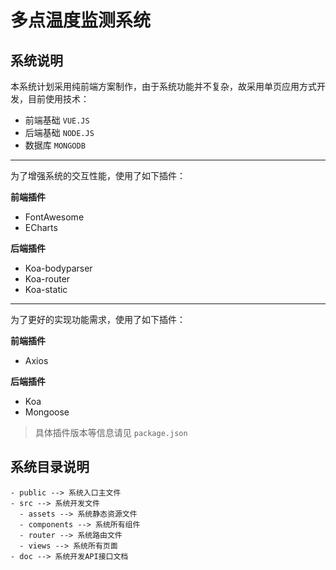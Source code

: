 
# 多点温度监测系统

## 系统说明
本系统计划采用纯前端方案制作，由于系统功能并不复杂，故采用单页应用方式开发，目前使用技术：
- 前端基础 `VUE.JS`
- 后端基础 `NODE.JS`
- 数据库 `MONGODB`

---

为了增强系统的交互性能，使用了如下插件：

**前端插件**

- FontAwesome
- ECharts

**后端插件**

- Koa-bodyparser
- Koa-router
- Koa-static

---

为了更好的实现功能需求，使用了如下插件：

**前端插件**

- Axios

**后端插件**

- Koa
- Mongoose

 > 具体插件版本等信息请见 `package.json` 

## 系统目录说明

``````
- public --> 系统入口主文件
- src --> 系统开发文件
  - assets --> 系统静态资源文件
  - components --> 系统所有组件
  - router --> 系统路由文件
  - views --> 系统所有页面
- doc --> 系统开发API接口文档
``````

